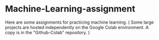 # Machine-Learning-assignment
Here are some assignments for practicing machine learning.   ( Some large projects are hosted independently on the Google Colab environment. A copy is in the "Github-Colab" repository. )
